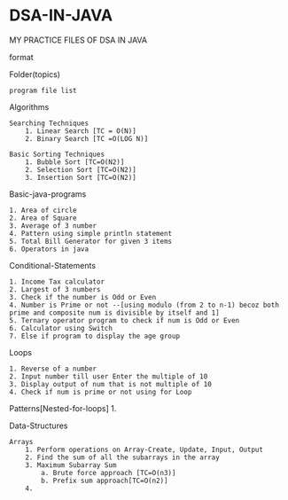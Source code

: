# DSA-IN-JAVA
 MY PRACTICE FILES OF DSA IN JAVA

format

Folder(topics)

    program file list

Algorithms
    
    Searching Techniques
        1. Linear Search [TC = O(N)]
        2. Binary Search [TC =O(LOG N)]

    Basic Sorting Techniques
        1. Bubble Sort [TC=O(N2)]
        2. Selection Sort [TC=O(N2)]
        3. Insertion Sort [TC=O(N2)]



Basic-java-programs

    1. Area of circle
    2. Area of Square
    3. Average of 3 number
    4. Pattern using simple println statement
    5. Total Bill Generator for given 3 items
    6. Operators in java

Conditional-Statements

    1. Income Tax calculator
    2. Largest of 3 numbers
    3. Check if the number is Odd or Even
    4. Number is Prime or not --[using modulo (from 2 to n-1) becoz both prime and composite num is divisible by itself and 1]
    5. Ternary operator program to check if num is Odd or Even
    6. Calculator using Switch 
    7. Else if program to display the age group
    
Loops

    1. Reverse of a number
    2. Input number till user Enter the multiple of 10
    3. Display output of num that is not multiple of 10
    4. Check if num is prime or not using for Loop

Patterns[Nested-for-loops]
    1.

Data-Structures

    Arrays
        1. Perform operations on Array-Create, Update, Input, Output
        2. Find the sum of all the subarrays in the array
        3. Maximum Subarray Sum
            a. Brute force approach [TC=O(n3)]
            b. Prefix sum approach[TC=O(n2)]
        4.
        

